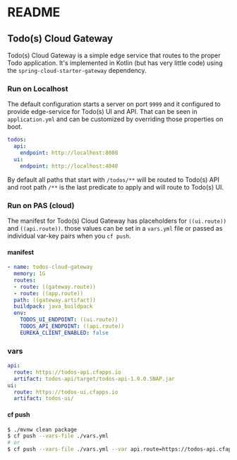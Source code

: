 # README

## Todo(s) Cloud Gateway

Todo(s) Cloud Gateway is a simple edge service that routes to the proper Todo application.  It's implemented in Kotlin (but has very little code) using the ``spring-cloud-starter-gateway`` dependency.

### Run on Localhost

The default configuration starts a server on port ``9999`` and it configured to provide edge-service for Todo(s) UI and API.  That can be seen in ``application.yml`` and can be customized by overriding those properties on boot.

```yml
todos:
  api:
    endpoint: http://localhost:8080
  ui:
    endpoint: http://localhost:4040
```

By default all paths that start with ``/todos/**`` will be routed to Todo(s) API and root path ``/**`` is the last predicate to apply and will route to Todo(s) UI.

### Run on PAS (cloud)

The manifest for Todo(s) Cloud Gateway has placeholders for ``((ui.route))`` and ``((api.route))``. those values can be set in a ``vars.yml`` file or passed as individual var-key pairs when you ``cf push``.

#### manifest

```yml
- name: todos-cloud-gateway
  memory: 1G
  routes:
  - route: ((gateway.route))
  - route: ((app.route))  
  path: ((gateway.artifact))
  buildpack: java_buildpack
  env:
    TODOS_UI_ENDPOINT: ((ui.route))
    TODOS_API_ENDPOINT: ((api.route))
    EUREKA_CLIENT_ENABLED: false
```

### vars

```yml
api:
  route: https://todos-api.cfapps.io
  artifact: todos-api/target/todos-api-1.0.0.SNAP.jar
ui:
  route: https://todos-ui.cfapps.io
  artifact: todos-ui/
```

#### cf push

```bash
$ ./mvnw clean package
$ cf push --vars-file ./vars.yml
# or
$ cf push --vars-file ./vars.yml --var api.route=https://todos-api.cfapps.io

```